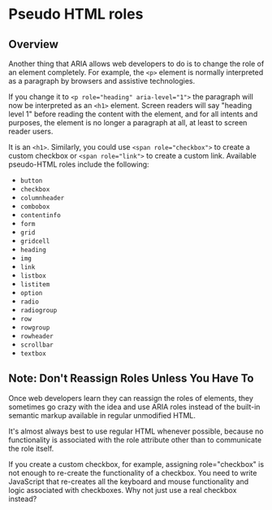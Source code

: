 # Pseudo HTML roles

## Overview

Another thing that ARIA allows web developers to do is to change the role of an element completely. For example, the `<p>` element is normally interpreted as a paragraph by browsers and assistive technologies. 

If you change it to `<p role="heading" aria-level="1">` the paragraph will now be interpreted as an `<h1>` element. Screen readers will say "heading level 1" before reading the content with the element, and for all intents and purposes, the element is no longer a paragraph at all, at least to screen reader users.

It is an `<h1>`. Similarly, you could use `<span role="checkbox">` to create a custom checkbox or `<span role="link">` to create a custom link. Available pseudo-HTML roles include the following:

- `button`
- `checkbox`
- `columnheader`
- `combobox`
- `contentinfo`
- `form`
- `grid`
- `gridcell`
- `heading`
- `img`
- `link`
- `listbox`
- `listitem`
- `option`
- `radio`
- `radiogroup`
- `row`
- `rowgroup`
- `rowheader`
- `scrollbar`
- `textbox`

## Note: Don't Reassign Roles Unless You Have To

Once web developers learn they can reassign the roles of elements, they sometimes go crazy with the idea and use ARIA roles instead of the built-in semantic markup available in regular unmodified HTML. 

It's almost always best to use regular HTML whenever possible, because no functionality is associated with the role attribute other than to communicate the role itself.

If you create a custom checkbox, for example, assigning role="checkbox" is not enough to re-create the functionality of a checkbox. You need to write JavaScript that re-creates all the keyboard and mouse functionality and logic associated with checkboxes. Why not just use a real checkbox instead?